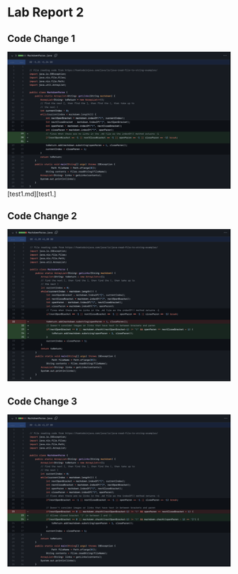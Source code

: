 # Lab Report 2

## Code Change 1
![code change 1](codechangeone.png)
[test1.md][test1.]


## Code Change 2
![code change 2](codechangetwo.png)


## Code Change 3
![code change 3](codechangethree.png)